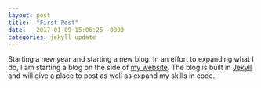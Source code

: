```yaml
---
layout: post
title:  "First Post"
date:   2017-01-09 15:06:25 -0800
categories: jekyll update
---
```

Starting a new year and starting a new blog. In an effort to expanding what I do, I am starting a blog on the side of [my website][website]. The blog is built in [Jekyll][jekyll] and will give a place to post as well as expand my skills in code.

[website]: http://boetw.com./
[jekyll]: http://github.com/jekyll/jekyll